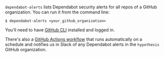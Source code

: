 `dependabot-alerts` lists Dependabot security alerts for all repos of a GitHub
organization. You can run it from the command line:

```terminal
$ dependabot-alerts <your_github_organization>
```

You'll need to have [GitHub CLI](https://cli.github.com/) installed and logged in.

There's also a [GitHub Actions workflow](.github/workflows/alert.yml) that runs
automatically on a schedule and notifies us in Slack of any Dependabot alerts
in the `hypothesis` GitHub organization.
